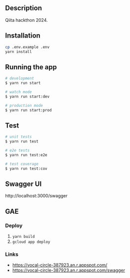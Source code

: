 ## Description

Qiita hackthon 2024.

## Installation

```bash
cp .env.example .env
yarn install
```

## Running the app

```bash
# development
$ yarn run start

# watch mode
$ yarn run start:dev

# production mode
$ yarn run start:prod
```

## Test

```bash
# unit tests
$ yarn run test

# e2e tests
$ yarn run test:e2e

# test coverage
$ yarn run test:cov
```

## Swagger UI

http://localhost:3000/swagger

## GAE

### Deploy

1. `yarn build`
1. `gcloud app deploy`

### Links 

- https://vocal-circle-387923.an.r.appspot.com/
- https://vocal-circle-387923.an.r.appspot.com/swagger
